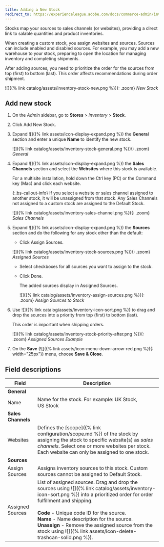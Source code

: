 ```yaml
---
title: Adding a New Stock
redirect_to: https://experienceleague.adobe.com/docs/commerce-admin/inventory/stocks/stocks-add.html
---
```


Stocks map your sources to sales channels (or websites), providing a direct link to salable quantities and product inventories.

When creating a custom stock, you assign websites and sources. Sources can include enabled and disabled sources. For example, you may add a new warehouse to your stock, preparing to open the location for managing inventory and completing shipments.

After adding sources, you need to prioritize the order for the sources from top (first) to bottom (last). This order affects recommendations during order shipment.

![]({% link catalog/assets/inventory-stock-new.png %}){: .zoom}
_New Stock_

## Add new stock

1. On the _Admin_ sidebar, go to **Stores** > _Inventory_ > **Stock**.

1. Click <span class="btn">Add New Stock</span>.

1. Expand ![]({% link assets/icon-display-expand.png %}) the **General** section and enter a unique **Name** to identify the new stock.

   ![]({% link catalog/assets/inventory-stock-general.png %}){: .zoom}
   _General_

1. Expand ![]({% link assets/icon-display-expand.png %}) the **Sales Channels** section and select the **Websites** where this stock is available.

   For a multisite installation, hold down the Ctrl key (PC) or the Command key (Mac) and click each website.

   {:.bs-callout-info}
   If you select a website or sales channel assigned to another stock, it will be unassigned from that stock. Any Sales Channels not assigned to a custom stock are assigned to the Default Stock.

   ![]({% link catalog/assets/inventory-sales-channel.png %}){: .zoom}
   _Sales Channels_

1. Expand ![]({% link assets/icon-display-expand.png %}) the **Sources** section and do the following for any stock other than the default:

    - Click <span class="btn">Assign Sources</span>.

    ![]({% link catalog/assets/inventory-stock-sources.png %}){: .zoom}
    _Assigned Sources_

    - Select checkboxes for all sources you want to assign to the stock.

    - Click <span class="btn">Done</span>.

      The added sources display in Assigned Sources.

      ![]({% link catalog/assets/inventory-assign-sources.png %}){: .zoom}
      _Assign Sources to Stock_

1. Use ![]({% link catalog/assets/inventory-icon-sort.png %}) to drag and drop the sources into a priority from top (first) to bottom (last).

   This order is important when shipping orders.

   ![]({% link catalog/assets/inventory-stock-priority-after.png %}){: .zoom}
   _Assigned Sources Example_

1. On the **Save** (![]({% link assets/icon-menu-down-arrow-red.png %}){: width="25px"}) menu, choose **Save & Close**.

## Field descriptions

|Field|Description|
|--|--|
|**General**| |
|Name|Name for the stock. For example: UK Stock, US Stock|
|**Sales Channels**| |
|Websites|Defines the [scope]({% link configuration/scope.md %}) of the stock by assigning the stock to specific website(s) as _sales channels_. Select one or more websites per stock. Each website can only be assigned to one stock.|
|**Sources**| |
|Assign Sources|Assigns inventory sources to this stock. Custom sources cannot be assigned to Default Stock.|
|Assigned Sources|List of assigned sources. Drag and drop the sources using ![]({% link catalog/assets/inventory-icon-sort.png %}) into a prioritized order for order fulfillment and shipping.<br/><br/>**Code** - Unique code ID for the source.<br/>**Name** - Name description for the source.<br/>**Unassign** - Remove the assigned source from the stock using ![]({% link assets/icon-delete-trashcan-solid.png %}).|
